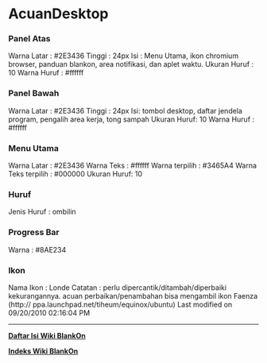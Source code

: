 # AcuanDesktop
### Panel Atas
Warna Latar : #2E3436
Tinggi : 24px
Isi : Menu Utama, ikon chromium browser, panduan blankon, area notifikasi, dan
aplet waktu.
Ukuran Huruf : 10 Warna Huruf : #ffffff
### Panel Bawah
Warna Latar : #2E3436
Tinggi : 24px
Isi: tombol desktop, daftar jendela program, pengalih area kerja, tong sampah
Ukuran Huruf: 10 Warna Huruf : #ffffff
### Menu Utama
Warna Latar : #2E3436
Warna Teks : #ffffff
Warna terpilih : #3465A4
Warna Teks terpilih : #000000
Ukuran Huruf: 10
### Huruf
Jenis Huruf : ombilin
### Progress Bar
Warna : #8AE234
### Ikon
Nama Ikon : Londe Catatan : perlu dipercantik/ditambah/diperbaiki
kekurangannya. acuan perbaikan/penambahan bisa mengambil ikon Faenza (​http://
ppa.launchpad.net/tiheum/equinox/ubuntu)
Last modified on 09/20/2010 02:16:04 PM

---
[**Daftar Isi Wiki BlankOn**](/wiki/DaftarIsi/index.html)
 
[**Indeks Wiki BlankOn**](/wiki/Indeks.html)
